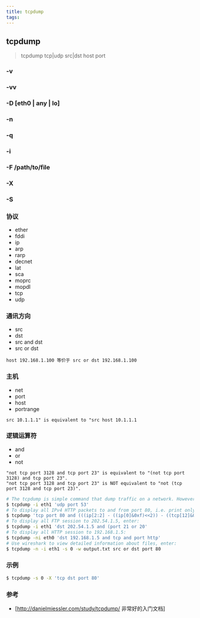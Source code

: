 ```yaml
---
title: tcpdump
tags:
---
```

<!-- toc -->
## tcpdump
> tcpdump  tcp|udp    src|dst    host    port
### -v
### -vv
### -D [eth0 | any | lo]
### -n 
### -q
### -i <interface>
### -F /path/to/file
### -X
### -S
### 协议
 * ether
 * fddi
 * ip
 * arp
 * rarp
 * decnet
 * lat
 * sca
 * moprc
 * mopdl
 * tcp 
 * udp

### 通讯方向
 * src
 * dst
 * src and dst
 * src or dst
```
host 192.168.1.100 等价于 src or dst 192.168.1.100
```
### 主机
 * net
 * port
 * host
 * portrange
```
src 10.1.1.1" is equivalent to "src host 10.1.1.1
```
### 逻辑运算符
 * and
 * or
 * not

```
"not tcp port 3128 and tcp port 23" is equivalent to "(not tcp port 3128) and tcp port 23".
"not tcp port 3128 and tcp port 23" is NOT equivalent to "not (tcp port 3128 and tcp port 23)".
```

```sh
# The tcpdump is simple command that dump traffic on a network. However, you need good understanding of TCP/IP protocol to utilize this tool. For.e.g to display traffic info about DNS, enter:
$ tcpdump -i eth1 'udp port 53'
# To display all IPv4 HTTP packets to and from port 80, i.e. print only packets that contain data, not, for example, SYN and FIN packets and ACK-only packets, enter:
$ tcpdump 'tcp port 80 and (((ip[2:2] - ((ip[0]&0xf)<<2)) - ((tcp[12]&0xf0)>>2)) != 0)'
# To display all FTP session to 202.54.1.5, enter:
$ tcpdump -i eth1 'dst 202.54.1.5 and (port 21 or 20'
# To display all HTTP session to 192.168.1.5:
$ tcpdump -ni eth0 'dst 192.168.1.5 and tcp and port http'
# Use wireshark to view detailed information about files, enter:
$ tcpdump -n -i eth1 -s 0 -w output.txt src or dst port 80
```
### 示例
```sh
$ tcpdump -s 0 -X 'tcp dst port 80' 
```
### 参考
 * [http://danielmiessler.com/study/tcpdump/ 非常好的入门文档]

